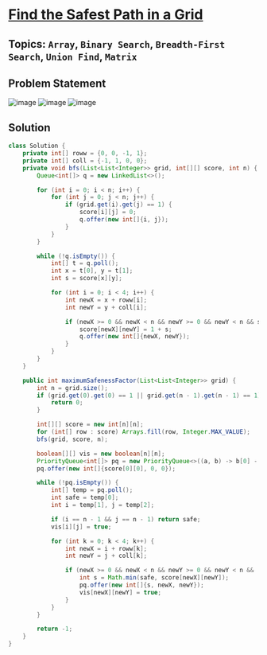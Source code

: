 # [Find the Safest Path in a Grid](https://leetcode.com/problems/find-the-safest-path-in-a-grid/description/)
## Topics: `Array`, `Binary Search`, `Breadth-First Search`, `Union Find`, `Matrix`
## Problem Statement
![image](https://github.com/SiddhantKumarMaurya/LeetCode_Questions/assets/107787014/fe360de4-0aa6-4cff-b9db-c965bb8c7a73)
![image](https://github.com/SiddhantKumarMaurya/LeetCode_Questions/assets/107787014/28c81e3b-9abe-48c7-82d6-0bae8a8894fa)
![image](https://github.com/SiddhantKumarMaurya/LeetCode_Questions/assets/107787014/ef24ccb7-7df1-4ddc-9480-3a11e783d02b)
## Solution
```java
class Solution {
    private int[] roww = {0, 0, -1, 1};
    private int[] coll = {-1, 1, 0, 0};
    private void bfs(List<List<Integer>> grid, int[][] score, int n) {
        Queue<int[]> q = new LinkedList<>();

        for (int i = 0; i < n; i++) {
            for (int j = 0; j < n; j++) {
                if (grid.get(i).get(j) == 1) {
                    score[i][j] = 0;
                    q.offer(new int[]{i, j});
                }
            }
        }

        while (!q.isEmpty()) {
            int[] t = q.poll();
            int x = t[0], y = t[1];
            int s = score[x][y];

            for (int i = 0; i < 4; i++) {
                int newX = x + roww[i];
                int newY = y + coll[i];

                if (newX >= 0 && newX < n && newY >= 0 && newY < n && score[newX][newY] > 1 + s) {
                    score[newX][newY] = 1 + s;
                    q.offer(new int[]{newX, newY});
                }
            }
        }
    }

    public int maximumSafenessFactor(List<List<Integer>> grid) {
        int n = grid.size();
        if (grid.get(0).get(0) == 1 || grid.get(n - 1).get(n - 1) == 1) {
            return 0;
        }

        int[][] score = new int[n][n];
        for (int[] row : score) Arrays.fill(row, Integer.MAX_VALUE);
        bfs(grid, score, n);

        boolean[][] vis = new boolean[n][n];
        PriorityQueue<int[]> pq = new PriorityQueue<>((a, b) -> b[0] - a[0]);
        pq.offer(new int[]{score[0][0], 0, 0});

        while (!pq.isEmpty()) {
            int[] temp = pq.poll();
            int safe = temp[0];
            int i = temp[1], j = temp[2];

            if (i == n - 1 && j == n - 1) return safe;
            vis[i][j] = true;

            for (int k = 0; k < 4; k++) {
                int newX = i + roww[k];
                int newY = j + coll[k];

                if (newX >= 0 && newX < n && newY >= 0 && newY < n && !vis[newX][newY]) {
                    int s = Math.min(safe, score[newX][newY]);
                    pq.offer(new int[]{s, newX, newY});
                    vis[newX][newY] = true;
                }
            }
        }

        return -1;
    }
}
```
